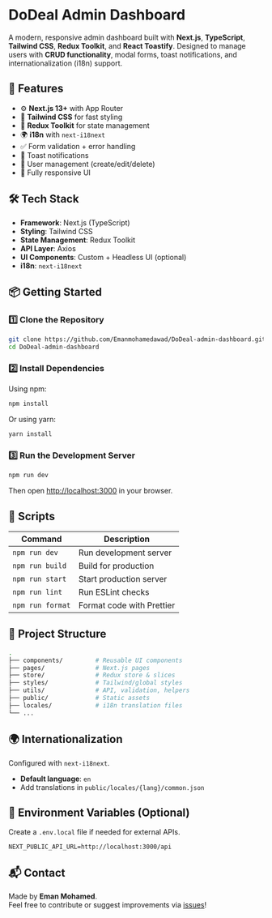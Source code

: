 # DoDeal Admin Dashboard

A modern, responsive admin dashboard built with **Next.js**, **TypeScript**, **Tailwind CSS**, **Redux Toolkit**, and **React Toastify**. Designed to manage users with **CRUD functionality**, modal forms, toast notifications, and internationalization (i18n) support.

## 🚀 Features

- ⚙️ **Next.js 13+** with App Router
- 🎨 **Tailwind CSS** for fast styling
- 💼 **Redux Toolkit** for state management
- 🌍 **i18n** with `next-i18next`
- ✅ Form validation + error handling
- 🔔 Toast notifications
- 🧑 User management (create/edit/delete)
- 📱 Fully responsive UI

## 🛠️ Tech Stack

- **Framework**: Next.js (TypeScript)
- **Styling**: Tailwind CSS
- **State Management**: Redux Toolkit
- **API Layer**: Axios
- **UI Components**: Custom + Headless UI (optional)
- **i18n**: `next-i18next`

## 📦 Getting Started

### 1️⃣ Clone the Repository

```bash
git clone https://github.com/Emanmohamedawad/DoDeal-admin-dashboard.git
cd DoDeal-admin-dashboard
```

### 2️⃣ Install Dependencies

Using npm:

```bash
npm install
```

Or using yarn:

```bash
yarn install
```

### 3️⃣ Run the Development Server

```bash
npm run dev
```

Then open [http://localhost:3000](http://localhost:3000) in your browser.

## 🧪 Scripts

| Command          | Description                     |
|------------------|---------------------------------|
| `npm run dev`    | Run development server          |
| `npm run build`  | Build for production            |
| `npm run start`  | Start production server         |
| `npm run lint`   | Run ESLint checks               |
| `npm run format` | Format code with Prettier       |

## 📁 Project Structure

```bash
.
├── components/         # Reusable UI components
├── pages/              # Next.js pages
├── store/              # Redux store & slices
├── styles/             # Tailwind/global styles
├── utils/              # API, validation, helpers
├── public/             # Static assets
├── locales/            # i18n translation files
└── ...
```

## 🌍 Internationalization

Configured with `next-i18next`.

- **Default language**: `en`
- Add translations in `public/locales/{lang}/common.json`

## 🧩 Environment Variables (Optional)

Create a `.env.local` file if needed for external APIs.

```env
NEXT_PUBLIC_API_URL=http://localhost:3000/api
```

## 📬 Contact

Made by **Eman Mohamed**.  
Feel free to contribute or suggest improvements via [issues](https://github.com/Emanmohamedawad/DoDeal-admin-dashboard/issues)!
